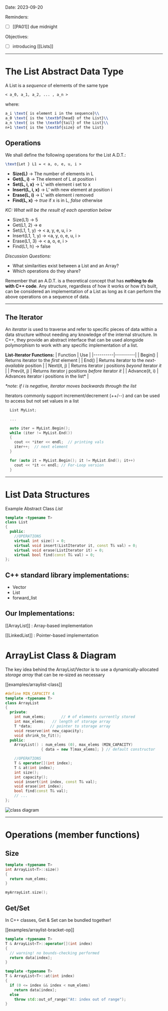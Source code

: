 

Date: 2023-09-20


Reminders:
* [ ]  [[PA01]] due midnight

Objectives:
* [ ] introducing [[Lists]]

---


# The List Abstract Data Type

A List is a _sequence_ of elements of the same type
```latex
< a_0, a_1, a_2, ... , a_n >  
```

where:
```latex
a_i \text{ is element i in the sequence}\\
a_0 \text{ is the \textbf{head} of the List}\\
a_n \text{ is the \textbf{tail} of the List}\\
n+1 \text{ is the \textbf{size} of the List}
```

## Operations

We shall define the following operations for the List A.D.T.:

```latex
\text{Let } L1 = < a, o, e, u, i >
```
* **Size(L)**           -> The number of elements in L
* **Get(L, i)**        -> The element of L at position i
* **Set(L, i, x)**      -> L’ with element i set to x
* **Insert(L, i, x)**   -> L’ with new element at position i    
* **Erase(L, i)**      -> L’ with element i removed
* **Find(L, x)**       -> _true_ if x is in L, _false_ otherwise


_KC: What will be the result of each operation below_
* Size(L1) -> 5
* Get(L1, 2) -> e
* Set(L1, 1, y) -> < a, y, e, u, i >
* Insert(L1, 1, y) -> <a, y, o, e, u, i >
* Erase(L1, 3) -> < a, o, e, i >
* Find(L1, h) -> false

_Discussion Questions:_
* What similarities exist between a List and an Array?
* Which operations do they share?

Remember that an A.D.T. is a theoretical concept that has **nothing to do with C++ code**. Any structure, regardless of how it works or how it’s built, can be considered an implementation of a List as long as it can perform the above operations on a sequence of data.

---
## The Iterator

An _iterator_ is used to traverse and refer to specific pieces of data within a data structure without needing any knowledge of the internal structure. In C++, they provide an abstract interface that can be used alongside polymorphism to work with any specific implementation of a list.

**List-Iterator Functions:**
| Function | Use |
|----------|----------|
| Begin() | Returns iterator to the _first_ element |
| End() | Returns iterator to the _next-available_ position |
| Next(it, j) | Returns iterator j positions _beyond_ iterator _it_ |
| Prev(it, j) | Returns iterator j positions _before_ iterator _it_ |
| Advance(it, i) | Advances iterator i positions in the list* |

_*note: if i is negative, iterator moves backwards through the list_

Iterators commonly support increment/decrement (++/--) and can be used to access but not set values in a list

```c++
  List MyList;

  ...

  auto iter = MyList.Begin();
  while (iter != MyList.End())
  {
    cout << *iter << endl;  // printing vals
    iter++;  // next element
  }

  for (auto it = MyList.Begin(); it != MyList.End(); it++)
    cout << *it << endl; // For-Loop version
  }

```
---
# List Data Structures

Example Abstract Class _List_
```c++
template <typename T>
class List
{
  public:
    //OPERATIONS
    virtual int size() = 0;
    virtual void insert(ListIterator it, const T& val) = 0;
    virtual void erase(ListIterator it) = 0;
    virtual bool find(const T& val) = 0;
};
```

## C++ standard library implementations:
* Vector
* List
* forward_list

## Our Implementations:

[[ArrayList]] : Array-based implementation

[[LinkedList]] : Pointer-based implementation


# ArrayList Class & Diagram

The key idea behind the ArrayList/Vector is to use a dynamically-allocated _storage array_ that can be re-sized as necessary

[[examples/arraylist-class]]
<!-- #include [[examples/arraylist-class]] -->
```c++
#define MIN_CAPACITY 4
template <typename T>
class ArrayList
{
  private:
    int num_elems;       // # of elements currently stored
    int max_elems;   // length of storage array
    T *data;        // pointer to storage array
    void reserve(int new_capacity);
    void shrink_to_fit();
  public:
    ArrayList() : num_elems (0), max_elems (MIN_CAPACITY) 
                { data = new T[max_elems]; } // default constructor

    //OPERATIONS
    T & operator[](int index);
    T & at(int index);
    int size();
    int capacity();
    void insert(int index, const T& val);
    void erase(int index);
    bool find(const T& val);
    // ... 
};
```
<!-- /include -->


![class diagram](img/arrlist-diagram.png)


---

# Operations (member functions)

## Size

```c++
template <typename T>
int ArrayList<T>::size()
{
  return num_elems;
}

myArrayList.size();
```


## Get/Set

In C++ classes, Get & Set can be bundled together!

[[examples/arraylist-bracket-op]]
<!-- #include [[examples/arraylist-bracket-op]] -->
```c++
template <typename T>
T & ArrayList<T>::operator[](int index)
{
  // warning! no bounds-checking performed
  return data[index];
}

template <typename T>
T & ArrayList<T>::at(int index)
{
  if (0 <= index && index < num_elems)
    return data[index];
  else
    throw std::out_of_range("At: index out of range");
}
```
<!-- /include -->

